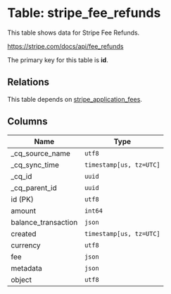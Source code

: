 # Table: stripe_fee_refunds

This table shows data for Stripe Fee Refunds.

https://stripe.com/docs/api/fee_refunds

The primary key for this table is **id**.

## Relations

This table depends on [stripe_application_fees](stripe_application_fees).

## Columns

| Name          | Type          |
| ------------- | ------------- |
|_cq_source_name|`utf8`|
|_cq_sync_time|`timestamp[us, tz=UTC]`|
|_cq_id|`uuid`|
|_cq_parent_id|`uuid`|
|id (PK)|`utf8`|
|amount|`int64`|
|balance_transaction|`json`|
|created|`timestamp[us, tz=UTC]`|
|currency|`utf8`|
|fee|`json`|
|metadata|`json`|
|object|`utf8`|
